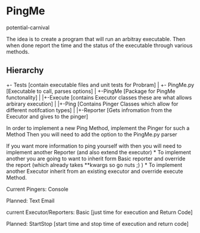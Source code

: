 # PingMe
 potential-carnival

The idea is to create a program that will run an arbitray executable.
Then when done report the time and the status of the executable through
various methods.

## Hierarchy
+- Tests [contain executable files and unit tests for Probram]
|
+- PingMe.py [Executable to call, parses options]
|
+-PingMe [Package for PingMe functonality]
    |
    |+-Execute [contains Executor classes these are what allows arbirary execution]
    |
    |+-Ping [Contains Pinger Classes which allow for different notifcation types]
    |
    |+-Reporter [Gets infromation from the Executor and gives to the pinger]

In order to implement a new Ping Method, implement the Pinger for such a Method
Then you will need to add the option to the PingMe.py parser

If you want more information to ping yourself with then you will need to
implement another Reporter (and also extend the executor)
    * To implement another you are going to want to inherit form Basic reporter
        and override the report (which already takes **kwargs so go nuts ;) )
    * To implement another Executor inherit from an existing executor and
        override execute Method.


Current Pingers:
Console

Planned:
Text
Email

current Executor/Reporters:
Basic [just time for execution and Return Code]

Planned:
StartStop [start time and stop time of execution and return code]
